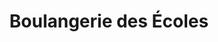 ---
title: "Boulangerie des Écoles"
url: /cambo-les-bains/boulangerie-des-ecoles/
shop: boulangerie
---